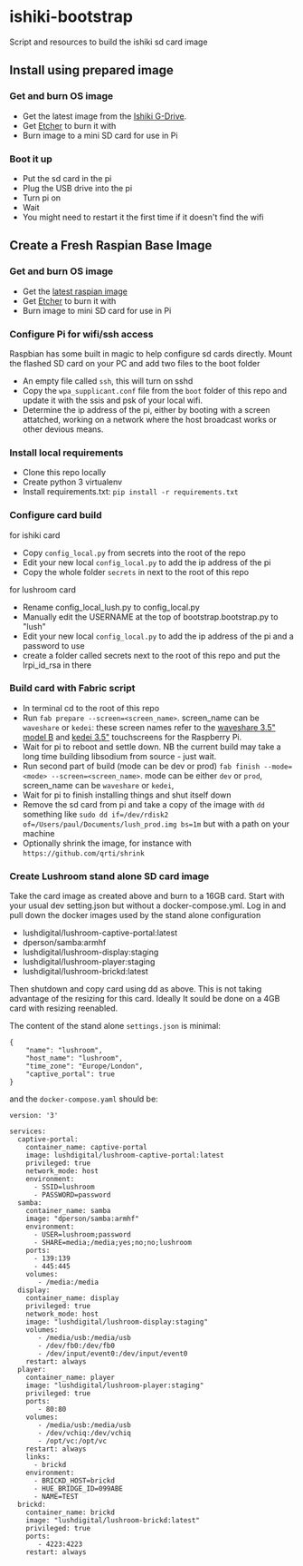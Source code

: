 # ishiki-bootstrap
Script and resources to build the ishiki sd card image

## Install using prepared image

### Get and burn OS image

* Get the latest image from the [Ishiki G-Drive](https://drive.google.com/drive/folders/1tEcEPm5kBUOxb5QJtNzzRXn4S44mObtE?usp=sharing).
* Get [Etcher](https://www.balena.io/etcher/) to burn it with
* Burn image to a mini SD card for use in Pi


### Boot it up

* Put the sd card in the pi
* Plug the USB drive into the pi
* Turn pi on
* Wait
* You might need to restart it the first time if it doesn't find the wifi


## Create a Fresh Raspian Base Image

### Get and burn OS image

* Get the [latest raspian image](https://downloads.raspberrypi.org/raspbian_lite_latest)
* Get [Etcher](https://www.balena.io/etcher/) to burn it with
* Burn image to mini SD card for use in Pi

### Configure Pi for wifi/ssh access

Raspbian has some built in magic to help configure sd cards directly.
Mount the flashed SD card on your PC and add two files to the boot folder

* An empty file called `ssh`, this will turn on sshd
* Copy the `wpa_supplicant.conf` file from the `boot` folder of this repo and update it with the ssis and psk of your local wifi.
* Determine the ip address of the pi, either by booting with a screen attatched,
working on a network where the host broadcast works or other devious means.


### Install local requirements

* Clone this repo locally
* Create python 3 virtualenv
* Install requirements.txt: `pip install -r requirements.txt`

### Configure card build

for ishiki card

* Copy `config_local.py` from secrets into the root of the repo
* Edit your new local `config_local.py` to add the ip address of the pi
* Copy the whole folder `secrets` in next to the root of this repo

for lushroom card

* Rename config_local_lush.py to config_local.py
* Manually edit the USERNAME at the top of bootstrap.bootstrap.py to "lush"
* Edit your new local `config_local.py` to add the ip address of the pi and a password to use
* create a folder called secrets next to the root of this repo and put the lrpi_id_rsa in there

### Build card with Fabric script

* In terminal cd to the root of this repo
* Run `fab prepare --screen=<screen_name>`. screen_name can be `waveshare` or `kedei`: these screen names refer to the [waveshare 3.5" model B](https://www.waveshare.com/wiki/3.5inch_RPi_LCD_(B)) and [kedei 3.5"](http://kedei.net/raspberry/raspberry.html) touchscreens for the Raspberry Pi.
* Wait for pi to reboot and settle down. NB the current build may take a long time building libsodium from source - just wait.
* Run second part of build (mode can be dev or prod) `fab finish --mode=<mode> --screen=<screen_name>`. mode can be either `dev` or `prod`, screen_name can be `waveshare` or `kedei`,
* Wait for pi to finish installing things and shut itself down
* Remove the sd card from pi and take a copy of the image with `dd` something
 like `sudo dd if=/dev/rdisk2 of=/Users/paul/Documents/lush_prod.img bs=1m` but with a path on your machine
* Optionally shrink the image, for instance with `https://github.com/qrti/shrink`


### Create Lushroom stand alone SD card image

Take the card image as created above and burn to a 16GB card.
Start with your usual dev setting.json but without a docker-compose.yml.
Log in and pull down the docker images used by the stand alone configuration

* lushdigital/lushroom-captive-portal:latest
* dperson/samba:armhf
* lushdigital/lushroom-display:staging
* lushdigital/lushroom-player:staging
* lushdigital/lushroom-brickd:latest

Then shutdown and copy card using dd as above. This is not taking advantage of the resizing for this card.
Ideally It sould be done on a 4GB card with resizing reenabled.

The content of the stand alone `settings.json` is minimal:

```
{
    "name": "lushroom",
    "host_name": "lushroom",
    "time_zone": "Europe/London",
    "captive_portal": true
}
```

and the `docker-compose.yaml` should be:

```
version: '3'

services:
  captive-portal:
    container_name: captive-portal
    image: lushdigital/lushroom-captive-portal:latest
    privileged: true
    network_mode: host
    environment:
      - SSID=lushroom
      - PASSWORD=password
  samba:
    container_name: samba
    image: "dperson/samba:armhf"
    environment:
      - USER=lushroom;password
      - SHARE=media;/media;yes;no;no;lushroom
    ports:
      - 139:139
      - 445:445
    volumes:
       - /media:/media
  display:
    container_name: display
    privileged: true
    network_mode: host
    image: "lushdigital/lushroom-display:staging"
    volumes:
       - /media/usb:/media/usb
       - /dev/fb0:/dev/fb0
       - /dev/input/event0:/dev/input/event0
    restart: always
  player:
    container_name: player
    image: "lushdigital/lushroom-player:staging"
    privileged: true
    ports:
       - 80:80
    volumes:
       - /media/usb:/media/usb
       - /dev/vchiq:/dev/vchiq
       - /opt/vc:/opt/vc
    restart: always
    links:
      - brickd
    environment:
      - BRICKD_HOST=brickd
      - HUE_BRIDGE_ID=099ABE
      - NAME=TEST
  brickd:
    container_name: brickd
    image: "lushdigital/lushroom-brickd:latest"
    privileged: true
    ports:
       - 4223:4223
    restart: always

```
